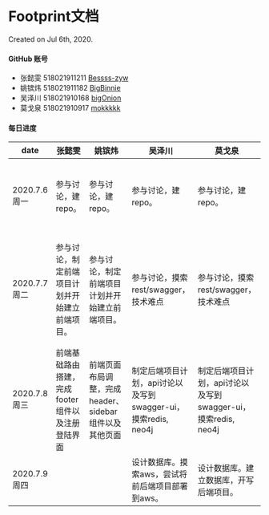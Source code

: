 # Footprint文档

Created on Jul 6th, 2020.



#### GitHub 账号

- 张懿雯 518021911211 [Bessss-zyw](https://github.com/orgs/Amoy-interest/people/Bessss-zyw) 
- 姚镔炜 518021911182 [BigBinnie](https://github.com/orgs/Amoy-interest/people/BigBinnie)
- 吴泽川 518021910168 [bigOnion](https://github.com/orgs/Amoy-interest/people/explodingnerk)
- 莫戈泉 518021910917 [mokkkkk](https://github.com/orgs/Amoy-interest/people/mokkkkk)



#### 每日进度

| date         | 张懿雯                                           | 姚镔炜                                                | 吴泽川                                                       | 莫戈泉                                                       | 总进度                                                       |
| ------------ | ------------------------------------------------ | ----------------------------------------------------- | ------------------------------------------------------------ | ------------------------------------------------------------ | ------------------------------------------------------------ |
| 2020.7.6周一 | 参与讨论，建repo。                               | 参与讨论，建repo。                                    | 参与讨论，建repo。                                           | 参与讨论，建repo。                                           | 讨论项目业务逻辑以及技术栈，分头查找项目所需技术点。         |
| 2020.7.7周二 | 参与讨论，制定前端项目计划并开始建立前端项目。   | 参与讨论，制定前端项目计划并开始建立前端项目。        | 参与讨论，摸索rest/swagger，技术难点                         | 参与讨论，摸索rest/swagger，技术难点                         | 了解技术点，讨论项目时间进度安排，并进一步分工：前端ybw+zyw，后端API设计wzc+mgq。 |
| 2020.7.8周三 | 前端基础路由搭建，完成footer组件以及注册登陆界面 | 前端页面布局调整，完成header、sidebar组件以及其他页面 | 制定后端项目计划，api讨论以及写到swagger-ui，摸索redis, neo4j | 制定后端项目计划，api讨论以及写到swagger-ui，摸索redis, neo4j | 前后端持续推进                                               |
| 2020.7.9周四 |                                                  |                                                       | 设计数据库。摸索aws，尝试将前后端项目部署到aws。             | 设计数据库。建立数据库，开写后端项目。                       |                                                              |

